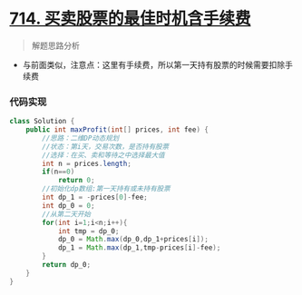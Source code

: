 # [714. 买卖股票的最佳时机含手续费](https://leetcode-cn.com/problems/best-time-to-buy-and-sell-stock-with-transaction-fee/)


> 解题思路分析

-  与前面类似，注意点：这里有手续费，所以第一天持有股票的时候需要扣除手续费



### 代码实现


~~~java
class Solution {
    public int maxProfit(int[] prices, int fee) {
        //思路：二维DP动态规划
        //状态：第i天，交易次数，是否持有股票
        //选择：在买、卖和等待之中选择最大值
        int n = prices.length;
        if(n==0)
            return 0;
        //初始化dp数组:第一天持有或未持有股票
        int dp_1 = -prices[0]-fee;
        int dp_0 = 0;
        //从第二天开始
        for(int i=1;i<n;i++){
            int tmp = dp_0;
            dp_0 = Math.max(dp_0,dp_1+prices[i]);
            dp_1 = Math.max(dp_1,tmp-prices[i]-fee);
        }
        return dp_0;
    }
}
~~~